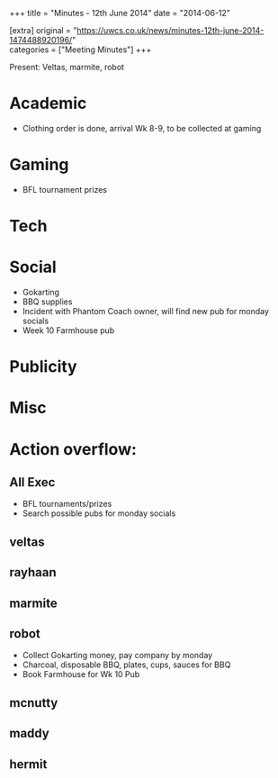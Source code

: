 +++
title = "Minutes - 12th June 2014"
date = "2014-06-12"

[extra]
original = "https://uwcs.co.uk/news/minutes-12th-june-2014-1474488920196/"    
categories = ["Meeting Minutes"]
+++

Present: Veltas, marmite, robot

# Academic

  - Clothing order is done, arrival Wk 8-9, to be collected at gaming

# Gaming

  - BFL tournament prizes

# Tech

# Social

  - Gokarting
  - BBQ supplies
  - Incident with Phantom Coach owner, will find new pub for monday socials
  - Week 10 Farmhouse pub

# Publicity

# Misc

# Action overflow:

## All Exec

  - BFL tournaments/prizes
  - Search possible pubs for monday socials

## veltas

## rayhaan

## marmite

## robot

  - Collect Gokarting money, pay company by monday
  - Charcoal, disposable BBQ, plates, cups, sauces for BBQ
  - Book Farmhouse for Wk 10 Pub

## mcnutty

## maddy

## hermit
